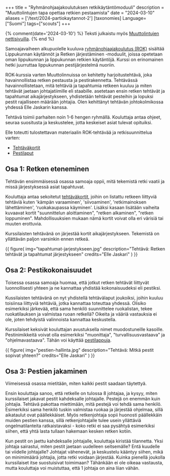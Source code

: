 +++
title = "Ryhmänohjaajakoulutuksen retkikäytäntömoduuli"
description = "Muuttolintujen tapa opettaa retkien pestaamista"
date = "2024-03-10"
aliases = ['/text/2024-partiokaytannot-2']
[taxonomies]
Language=["Suomi"]
tags=["scouts"]
+++

{% comment(date='2024-03-10') %}
Teksti julkaistu myös [Muuttolintujen nettisivuilla](https://muuttolinnut.fi/ryhmanohjaajakoulutuksen-retkikaytantomoduuli/).
{% end %}

Samoajavaiheen alkupuolelle kuuluva
[ryhmänohjaajakoulutus (ROK)](https://partio-ohjelma.fi/samoajat/ryhmaenohjaajakoulutus)
sisältää Lippukunnan käytännöt ja Retken järjestäminen -moduulit, joissa opetetaan oman lippukunnan ja lippukunnan retkien käytäntöjä. Kurssi on erinomainen hetki juurruttaa lippukunnan pestijärjestelmä nuoriin.

ROK-kurssia varten Muuttolinnuissa on kehitetty harjoitustehtävä, joka havainnollistaa retken pestausta ja pestirakennetta. Tehtävässä havainnollistetaan, mitä tehtäviä ja tapahtumia retkeen kuuluu ja miten tehtävät jaetaan johtajatiimille eli staabille. asetetaan ensin retken tehtävät ja tapahtumat aikajärjestykseen, yhdistetään tehtävät pesteihin ja lopuksi pestit rajalliseen määrään johtajia. Olen kehittänyt tehtävän johtokolmikossa yhdessä Elle Jaskarin kanssa.

Tehtävä toimii parhaiten noin 1-6 hengen ryhmällä. Kouluttaja antaa ohjeet, seuraa suositusta ja keskustelee, jotta keskeiset asiat tulevat opituiksi.

Elle toteutti tulostettavan materiaalin ROK-tehtävää ja retkisuunnittelua varten:

- [Tehtäväkortit](muli_taskikortit.pdf)
- [Pestilaput](muli_retkiroolit.pdf)

## Osa 1: Retken eteneminen

Tehtävän ensimmäisessä osassa samoaja oppii, mitä tekemistä retki vaatii ja missä järjestyksessä asiat tapahtuvat.

Kouluttaja antaa sekoitetut [tehtäväkortit](muli_taskikortit.pdf), joihin on listattu retkeen liittyviä tehtäviä kuten 'kämpän varaaminen', 'siivoaminen', 'retkimainoksen lähettäminen', 'ruokakaupassa käyminen'. Lisäksi kasaan lisätään vaiheita kuvaavat kortit "suunnittelun aloittaminen", "retken alkaminen", "retken loppuminen". Mahdollisuuksien mukaan nämä kortit voivat olla eri värisiä tai muuten erottuvia.

Kurssilaisten tehtävänä on järjestää kortit aikajärjestykseen. Tekemistä on yllättävän paljon varsinkin ennen retkeä.

{{
    figure(
        img="tapahtumat-jarjestykseen.jpg"
        description="Tehtävä: Retken tehtävät ja tapahtumat järjestykseen"
        credits="Elle Jaskari"
    )
}}

## Osa 2: Pestikokonaisuudet

Toisessa osassa samoaja huomaa, että jotkut retken tehtävät liittyvät luonnollisesti yhteen ja ne kannattaa yhdistää kokonaisuudeksi eli pestiksi.

Kussilaisten tehtävänä on nyt yhdistellä tehtävälaput joukoiksi, joihin kuuluu toisiinsa liittyviä tehtäviä, jotka kannattaa toteuttaa yhdessä. Olisiko esimerkiksi järkevää, että sama henkilö suunnittelee ruokalistan, tekee ruokatilauksen ja valmistaa ruoan retkellä? Oikeita ja vääriä vastauksia ei ole, joten tehdyistä valinnoista kannattaa keskustella.

Kurssilaiset keksivät kouluttajan avustuksella nimet muodostuneille kasoille. Pestinimikkeitä voivat olla esimerkiksi "muonittaja", "turvallisuusvastaava" ja "ohjelmavastaava". Tähän voi käyttää [pestilappuja](muli_retkiroolit.pdf).

{{
    figure(
        img="pestien-hallinta.jpg"
        description="Tehtävä: Mitkä pestit sopivat yhteen?"
        credits="Elle Jaskari"
    )
}}

## Osa 3: Pestien jakaminen

Viimeisessä osassa mietitään, miten kaikki pestit saadaan täytettyä.

Ensin kouluttaja sanoo, että retkelle on tulossa 8 johtajaa, ja kysyy, miten kurssilaiset jakavat pestit kahdeksalle johtajalle. Pestejä on enemmän kuin johtajia. Tehtävä pakottaa miettimään, mitä pestejä voi tehdä sama henkilö. Esimerkiksi sama henkilö tuskin valmistaa ruokaa ja järjestää ohjelmaa, sillä aikataulut ovat päällekkäiset. Myös retkenjohtaja sopii huonosti päällekkäin muiden pestien kanssa, sillä retkenjohtajalle tulee usein yllättäviä ongelmatilanteita ratkaistavaksi - koko retki ei saa pysähtyä esimerkiksi siihen, että yhtä lasta tullaan hakemaan kesken retken kotiin.

Kun pestit on jaettu kahdeksalle johtajalle, kouluttaja kiristää tilannetta. Yksi johtaja sairastui, miten pestit jaetaan uudelleen seitsemälle? Entä kuudelle tai viidelle johtajalle? Johtajat vähenevät, ja keskustelu kääntyy siihen, mikä on minimimäärä johtajia, jotta retki voidaan järjestää. Kuinka pienellä joukolla kurssilaiset itse suostuisivat toimimaan? Tähänkään ei ole oikeaa vastausta, mutta kouluttaja voi muistuttaa, että 1 johtaja on aina liian vähän.
